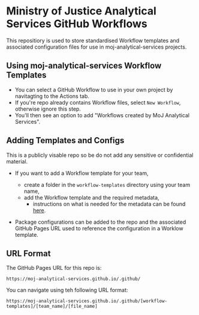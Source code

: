# Ministry of Justice Analytical Services GitHub Workflows
This repositiory is used to store standardised Workflow templates and associated configuration files for use in moj-analytical-services projects.

## Using moj-analytical-services Workflow Templates
- You can select a GitHub Workflow to use in your own project by navitagting to the Actions tab.
- If you're repo already contains Workflow files, select `New Workflow`, otherwise ignore this step.
- You'll then see an option to add "Workflows created by MoJ Analytical Services".

## Adding Templates and Configs
This is a publicly visable repo so be do not add any sensitive or confidential material.
- If you want to add a Workflow template for your team,
    - create a folder in the `workflow-templates` directory using your team name,
    - add the Workflow template and the required metadata,
      - instructions on what is needed for the metadata can be found [here](https://docs.github.com/en/actions/configuring-and-managing-workflows/sharing-workflow-templates-within-your-organization#creating-a-workflow-template).

- Package configurations can be added to the repo and the associated GitHub Pages URL used to reference the configuration in a Worklow template.

## URL Format
The GitHub Pages URL for this repo is:

`https://moj-analytical-services.github.io/.github/`

You can navigate using teh following URL format:

`https://moj-analytical-services.github.io/.github/[workflow-templates]/[team_name]/[file_name]`
